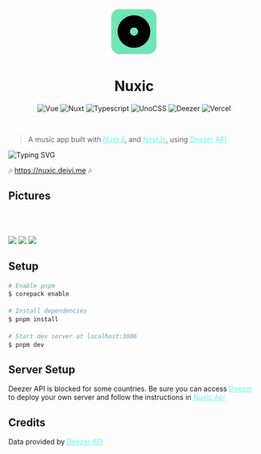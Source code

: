 <br><p align="center">
<img height="100px" src="./public/img/icon.png" />
</p>

<h1 align="center">Nuxic</h1>

<div align="center">
 
![Vue](https://img.shields.io/badge/Vue.js-35495E?style=for-the-badge&logo=vuedotjs&logoColor=4FC08D)
![Nuxt](https://img.shields.io/badge/Nuxt-002E3B?style=for-the-badge&logo=nuxtdotjs&logoColor=#00DC82)
![Typescript](https://img.shields.io/badge/-TypeScript-2f74c0?style=for-the-badge&logoColor=white&logo=typescript)
![UnoCSS](https://img.shields.io/badge/unocss-333333.svg?style=for-the-badge&logo=unocss&logoColor=white)
![Deezer](https://img.shields.io/badge/Deezer-FEAA2D?style=for-the-badge&logo=deezer&logoColor=white)
![Vercel](https://img.shields.io/badge/vercel-%23000000.svg?style=for-the-badge&logo=vercel&logoColor=white)
</div>
<br>


>A music app built with 
<a href="https://nuxt.com/" style="color: #65F7F1">Nuxt 3</a>, and 
<a href="https://nestjs.com/" style="color: #65F7F1">NestJs</a>, using
<a href="https://deezer.com/" style="color: #65F7F1">Deezer</a>
<a href="https://developers.deezer.com/api" style="color: #65F7F1">API</a>
 
 
 
![Typing SVG](https://readme-typing-svg.demolab.com?font=Quicksand&duration=3000&pause=1000&color=65F7F1&width=435&lines=Explore+artists,+albums+and+tracks;Put+your+headphones🎧+and+enjoy+🎶) 

🎶 <a href="https://developers.deezer.com/api" style="color: #65F7F1">
https://nuxic.deivi.me
</a>🎶

## Pictures
<img style="" src="https://github-production-user-asset-6210df.s3.amazonaws.com/53100982/247700836-11756244-8b70-41f6-81fc-fd8e99325ae8.png">


<img style="margin-top:50px" src="https://github-production-user-asset-6210df.s3.amazonaws.com/53100982/247700534-1c59050d-5080-4d94-bac3-eb7cf051a2df.png">

<img width="200" style="margin-top:50px" src="https://github-production-user-asset-6210df.s3.amazonaws.com/53100982/247722915-89decf3b-4ba6-4117-a69a-24278346aafb.png" />


## Setup

``` bash
# Enable pnpm
$ corepack enable

# Install dependencies
$ pnpm install

# Start dev server at localhost:3006
$ pnpm dev
```


## Server Setup
Deezer API is blocked for some countries. Be sure you can access 
<a href="https://deezer.com/" style="color: #65F7F1">Deezer</a> to deploy your own server and follow the instructions in 
<a href="https://github.com/MrDeivi/nuxic-api" style="color: #65F7F1">
Nuxic Api
</a>

## Credits
Data provided by
<a href="https://developers.deezer.com/api" style="color: #65F7F1">Deezer API</a>
